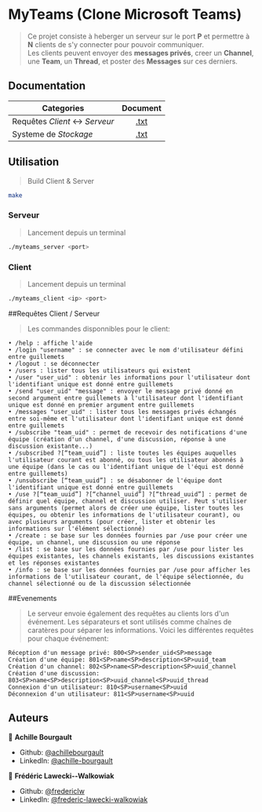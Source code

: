 # MyTeams (Clone Microsoft Teams)

> Ce projet consiste à heberger un serveur sur le port **P** et permettre à **N** clients de s'y connecter pour pouvoir communiquer.
<br>Les clients peuvent envoyer des **messages privés**, creer un **Channel**, une **Team**, un **Thread**, et poster des **Messages** sur ces derniers.

## Documentation

| Categories  | Document |
| ------------- |:-------------:|
| Requêtes _Client_ <-> _Serveur_    | [.txt](https://github.com/achillebourgault/Epitech-Projects/blob/main/B-NWP-400%20-%20MyTeams/doc/Requetes%20client%20serveur.txt)     |
| Systeme de _Stockage_              | [.txt](https://github.com/achillebourgault/Epitech-Projects/blob/main/B-NWP-400%20-%20MyTeams/doc/Systeme%20de%20stockage.txt)     |

## Utilisation

> Build Client & Server

```sh
make
```

### Serveur

> Lancement depuis un terminal
```sh
./myteams_server <port>
```

### Client

> Lancement depuis un terminal
```sh
./myteams_client <ip> <port>
```

##Requêtes Client / Serveur

> Les commandes disponnibles pour le client:

	• /help : affiche l'aide
	• /login "username" : se connecter avec le nom d'utilisateur défini entre guillemets
	• /logout : se déconnecter
	• /users : lister tous les utilisateurs qui existent
	• /user "user_uid" : obtenir les informations pour l'utilisateur dont l'identifiant unique est donné entre guillemets
	• /send "user_uid" "message" : envoyer le message privé donné en second argument entre guillemets à l'utilisateur dont l'identifiant unique est donné en premier argument entre guillemets
	• /messages "user_uid" : lister tous les messages privés échangés entre soi-même et l'utilisateur dont l'identifiant unique est donné entre guillemets
	• /subscribe "team_uid" : permet de recevoir des notifications d'une équipe (création d'un channel, d'une discussion, réponse à une discussion existante...)
	• /subscribed ?[“team_uuid”] : liste toutes les équipes auquelles l'utilisateur courant est abonné, ou tous les utilisateur abonnés à une équipe (dans le cas ou l'identifiant unique de l'équi est donné entre guillemets)
	• /unsubscribe [“team_uuid”] : se désabonner de l'équipe dont l'identifiant unique est donné entre guillemets
	• /use ?[“team_uuid”] ?[“channel_uuid”] ?[“thread_uuid”] : permet de définir quel équipe, channel et discussion utiliser. Peut s'utiliser sans arguments (permet alors de créer une équipe, lister toutes les équipes, ou obtenir les informations de l'utilisateur courant), ou avec plusieurs arguments (pour créer, lister et obtenir les informations sur l'élément sélectionné)
	• /create : se base sur les données fournies par /use pour créer une équipe, un channel, une discussion ou une réponse
	• /list : se base sur les données fournies par /use pour lister les équipes existantes, les channels existants, les discussions existantes et les réponses existantes
	• /info : se base sur les données fournies par /use pour afficher les informations de l'utilisateur courant, de l'équipe sélectionnée, du channel sélectionné ou de la discussion sélectionnée

##Evenements

> Le serveur envoie également des requêtes au clients lors d'un événement. Les séparateurs <SP> et <sp> sont utilisés comme chaînes de caratères pour séparer les informations. Voici les différentes requêtes pour chaque événement:

	Réception d'un message privé: 800<SP>sender_uid<SP>message
	Création d'une équipe: 801<SP>name<SP>description<SP>uuid_team
	Création d'un channel: 802<SP>name<SP>description<SP>uuid_channel
	Création d'une discussion: 803<SP>name<SP>description<SP>uuid_channel<SP>uuid_thread
	Connexion d'un utilisateur: 810<SP>username<SP>uuid
	Déconnexion d'un utilisateur: 811<SP>username<SP>uuid

## Auteurs

👤 **Achille Bourgault**

* Github: [@achillebourgault](https://github.com/achillebourgault)
* LinkedIn: [@achille-bourgault](https://fr.linkedin.com/in/achille-bourgault-266514177)

👤 **Frédéric Lawecki--Walkowiak**

* Github: [@fredericlw](https://github.com/fredericlw)
* LinkedIn: [@frederic-lawecki-walkowiak](https://www.linkedin.com/in/frederic-lawecki-walkowiak/)
